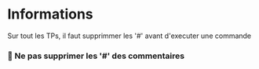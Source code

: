 # Informations  
Sur tout les TPs, il faut supprimmer les '#' avant d'executer une commande  

### :rotating_light: Ne pas supprimer les '#' des commentaires
